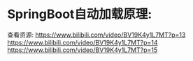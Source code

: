 # SpringBoot自动加载原理:
查看资源:
https://www.bilibili.com/video/BV19K4y1L7MT?p=13
https://www.bilibili.com/video/BV19K4y1L7MT?p=14
https://www.bilibili.com/video/BV19K4y1L7MT?p=15